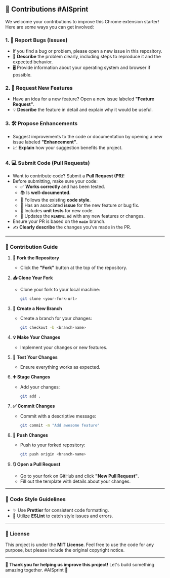 ## 🤝 Contributions #AISprint

We welcome your contributions to improve this Chrome extension starter! Here are some ways you can get involved:

### 1. 🐛 Report Bugs (Issues)

- If you find a bug or problem, please open a new issue in this repository.
- 📝 **Describe** the problem clearly, including steps to reproduce it and the expected behavior.
- 🖥️ Provide information about your operating system and browser if possible.

### 2. 🌟 Request New Features

- Have an idea for a new feature? Open a new issue labeled **"Feature Request"**.
- 💡 **Describe** the feature in detail and explain why it would be useful.

### 3. 🛠️ Propose Enhancements

- Suggest improvements to the code or documentation by opening a new issue labeled **"Enhancement"**.
- 📈 **Explain** how your suggestion benefits the project.

### 4. 💻 Submit Code (Pull Requests)

- Want to contribute code? Submit a **Pull Request (PR)**!
- Before submitting, make sure your code:
  - ✅ **Works correctly** and has been tested.
  - 📚 Is **well-documented**.
  - 🎨 Follows the existing **code style**.
  - 📝 Has an associated **issue** for the new feature or bug fix.
  - 🧪 Includes **unit tests** for new code.
  - 📄 Updates the **`README.md`** with any new features or changes.
- Ensure your PR is based on the **`main`** branch.
- ✍️ **Clearly describe** the changes you've made in the PR.

---

### 🚀 Contribution Guide

1. **🍴 Fork the Repository**
   - Click the **"Fork"** button at the top of the repository.

2. **📥 Clone Your Fork**
   - Clone your fork to your local machine:
     ```bash
     git clone <your-fork-url>
     ```

3. **🌿 Create a New Branch**
   - Create a branch for your changes:
     ```bash
     git checkout -b <branch-name>
     ```

4. **💡 Make Your Changes**
   - Implement your changes or new features.

5. **🧪 Test Your Changes**
   - Ensure everything works as expected.

6. **➕ Stage Changes**
   - Add your changes:
     ```bash
     git add .
     ```

7. **✅ Commit Changes**
   - Commit with a descriptive message:
     ```bash
     git commit -m "Add awesome feature"
     ```

8. **🚀 Push Changes**
   - Push to your forked repository:
     ```bash
     git push origin <branch-name>
     ```

9. **🔃 Open a Pull Request**
   - Go to your fork on GitHub and click **"New Pull Request"**.
   - Fill out the template with details about your changes.

---

### 🎨 Code Style Guidelines

- ✨ Use **Prettier** for consistent code formatting.
- 🚨 Utilize **ESLint** to catch style issues and errors.

---

### 📄 License

This project is under the **MIT License**. Feel free to use the code for any purpose, but please include the original copyright notice.

---

**🙏 Thank you for helping us improve this project!** Let's build something amazing together. #AISprint 🚀